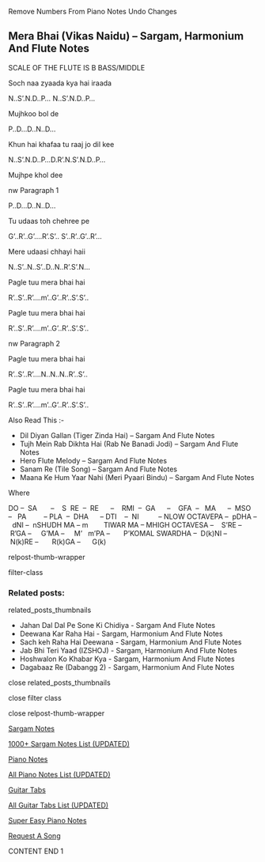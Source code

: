 
Remove Numbers From Piano Notes
Undo Changes



## Mera Bhai (Vikas Naidu) – Sargam, Harmonium And Flute Notes



SCALE OF THE FLUTE IS B BASS/MIDDLE



Soch naa zyaada kya hai iraada



N..S’.N.D..P… N..S’.N.D..P…



Mujhkoo bol de



P..D…D..N..D…



Khun hai khafaa tu raaj jo dil kee



N..S’.N.D..P…D.R’.N.S’.N.D..P…



Mujhpe khol dee



nw Paragraph 1

P..D…D..N..D…



Tu udaas toh chehree pe



G’..R’..G’….R’.S’.. S’..R’..G’..R’…



Mere udaasi chhayi haii



N..S’..N..S’..D..N..R’.S’.N…



Pagle tuu mera bhai hai



R’..S’..R’….m’..G’..R’..S’.S’..



Pagle tuu mera bhai hai



R’..S’..R’….m’..G’..R’..S’.S’..

nw Paragraph 2



Pagle tuu mera bhai hai



R’..S’..R’….N..N..N..R’..S’..



Pagle tuu mera bhai hai



R’..S’..R’….m’..G’..R’..S’.S’..



Also Read This :-



* Dil Diyan Gallan (Tiger Zinda Hai) – Sargam And Flute Notes
* Tujh Mein Rab Dikhta Hai (Rab Ne Banadi Jodi) – Sargam And Flute Notes
* Hero Flute Melody – Sargam And Flute Notes
* Sanam Re (Tile Song) – Sargam And Flute Notes
* Maana Ke Hum Yaar Nahi (Meri Pyaari Bindu) – Sargam And Flute Notes



Where



DO –  SA       –    S  RE  –  RE      –    RMI  –  GA      –    GFA  –   MA      –  MSO  –   PA         – PLA  –  DHA      – DTI    –  NI          – NLOW OCTAVEPA –  pDHA –  dNI –  nSHUDH MA – m        TIWAR MA – MHIGH OCTAVESA –    S’RE –     R’GA –     G’MA –     M’   m’PA –       P’KOMAL SWARDHA –  D(k)NI –       N(k)RE –       R(k)GA –      G(k)



relpost-thumb-wrapper

filter-class

### Related posts:

related_posts_thumbnails

* Jahan Dal Dal Pe Sone Ki Chidiya - Sargam And Flute Notes
* Deewana Kar Raha Hai - Sargam, Harmonium And Flute Notes
* Sach keh Raha Hai Deewana - Sargam, Harmonium And Flute Notes
* Jab Bhi Teri Yaad (IZSHOJ) - Sargam, Harmonium And Flute Notes
* Hoshwalon Ko Khabar Kya - Sargam, Harmonium And Flute Notes
* Dagabaaz Re (Dabangg 2) - Sargam, Harmonium And Flute Notes

close related_posts_thumbnails

close filter class

close relpost-thumb-wrapper

[Sargam Notes](https://www.notationsworld.com/sargam-notes.html)

[1000+ Sargam Notes List (UPDATED)](https://www.notationsworld.com/all-songs-list-sargam-notes.html)

[Piano Notes](https://www.notationsworld.com/piano-notes.html)

[All Piano Notes List (UPDATED)](https://www.notationsworld.com/all-songs-list-piano-notes.html)

[Guitar Tabs](https://www.notationsworld.com/guitar-tabs.html)

[All Guitar Tabs List (UPDATED)](https://www.notationsworld.com/all-songs-list-guitar-tabs.html)

[Super Easy Piano Notes](https://studywall.in/)

[Request A Song](https://www.notationsworld.com/request-a-song.html)

CONTENT END 1

